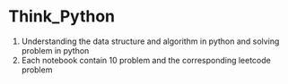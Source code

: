 # Think_Python
1. Understanding the data structure and algorithm in python and solving problem in python
2. Each notebook contain 10 problem and the corresponding leetcode problem
